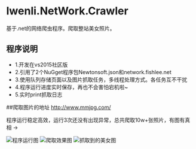 # Iwenli.NetWork.Crawler
基于.net的网络爬虫程序。爬取整站美女照片。

## 程序说明
+ 1.开发在vs2015社区版
+ 2.引用了2个NuGget程序包Newtonsoft.json和network.fishlee.net
+ 3.使用队列存储页面以及图片抓取任务，多线程处理方式。各任务互不干扰
+ 4.程序运行进度实时保存，再也不会害怕宕机啦~
+ 5.实时print抓取日志

##爬取图片的地址 http://www.mmjpg.com/

程序运行稳定高效，运行3次还没有出现异常，总共爬取10w+张照片，有图有真相 ->

![程序运行图][1]
![爬取效果图][2]
![抓取到的美女图](https://github.com/iwenli/Iwenli.NetWork.Crawler/blob/master/Iwenli.NetWork.Crawler/images/QQ%E6%88%AA%E5%9B%BE20170222082510.png)

  [1]: https://github.com/iwenli/Iwenli.NetWork.Crawler/blob/master/Iwenli.NetWork.Crawler/images/QQ%E6%88%AA%E5%9B%BE20170222082454.png
  
  [2]: https://github.com/iwenli/Iwenli.NetWork.Crawler/blob/master/Iwenli.NetWork.Crawler/images/QQ%E6%88%AA%E5%9B%BE20170222082510.png
  
  
  
